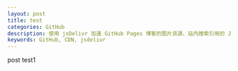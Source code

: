 ```yaml
---
layout: post
title: test
categories: GitHub
description: 使用 jsDelivr 加速 GitHub Pages 博客的图片资源、站内搜索引用的 JSON 资源。
keywords: GitHub, CDN, jsdelivr
---
```


post test1
